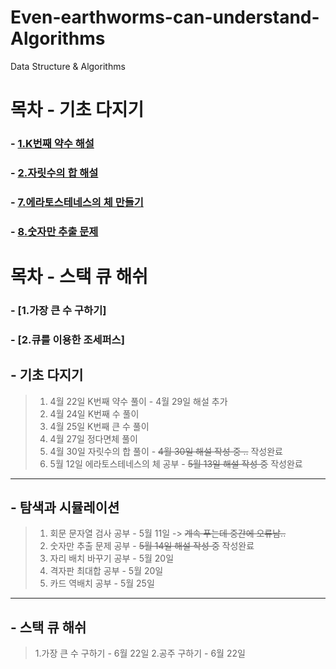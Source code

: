 # Even-earthworms-can-understand-Algorithms

Data Structure &amp; Algorithms

# 목차 - 기초 다지기

### - [1.K번째 약수 해설](#K번째-약수-해설)

### - [2.자릿수의 합 해설](#자릿수의-합-해설)

### - [7.에라토스테네스의 체 만들기](#에라토스테네스의-체-만들기)

### - [8.숫자만 추출 문제](#숫자만-추출-문제)

# 목차 - 스택 큐 해쉬

### - [1.가장 큰 수 구하기]

### - [2.큐를 이용한 조세퍼스]



## - 기초 다지기

> 1. 4월 22일 K번째 약수 풀이 - 4월 29일 해설 추가
> 2. 4월 24일 K번째 수 풀이
> 3. 4월 25일 K번째 큰 수 풀이
> 4. 4월 27일 정다면체 풀이
> 5. 4월 30일 자릿수의 합 풀이 - ~~4월 30일 해설 작성 중 ..~~ 작성완료
> 6. 5월 12일 에라토스테네스의 체 공부 - ~~5월 13일 해설 작성 중~~ 작성완료

***

## - 탐색과 시뮬레이션

> 1. 회문 문자열 검사 공부 - 5월 11일 -> ~~계속 푸는데 중간에 오류남..~~
> 2. 숫자만 추출 문제 공부 - ~~5월 14일 해설 작성 중~~ 작성완료
> 3. 자리 배치 바꾸기 공부 - 5월 20일
> 4. 격자판 최대합 공부 - 5월 20일
> 5. 카드 역배치 공부 - 5월 25일 
> 
***
## - 스택 큐 해쉬 

> 1.가장 큰 수 구하기 - 6월 22일 
> 2.공주 구하기 - 6월 22일 